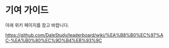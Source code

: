 # 기여 가이드

아래 위키 페이지를 참고 바랍니다.

https://github.com/DaleStudy/leaderboard/wiki/%EA%B8%B0%EC%97%AC-%EA%B0%80%EC%9D%B4%EB%93%9C
